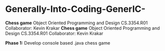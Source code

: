 # Generally-Into-Coding-GenerIC-

**Chess game**
Object Oriented Programming and Design
CS.3354.R01
Collaborator: Kevin Krakar
**Chess game**
Object Oriented Programming and Design
CS.3354.R01
Collaborator: Kevin Krakar

**Phase 1:** Develop console based .java chess game

